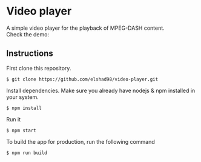 # Video player
A simple video player for the playback of MPEG-DASH content.  
Check the demo:  
## Instructions

First clone this repository.    
```
$ git clone https://github.com/elshad98/video-player.git
```  
Install dependencies. Make sure you already have nodejs & npm installed in your system.  
```
$ npm install
```  
Run it
```
$ npm start
```  
To build the app for production, run the following command  
```
$ npm run build
```  
